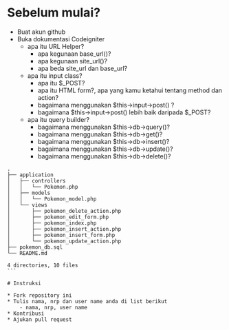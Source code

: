 #  Sebelum mulai?
* Buat akun github
* Buka dokumentasi Codeigniter
    - apa itu URL Helper?
        - apa kegunaan base_url()?
        - apa kegunaan site_url()?
        - apa beda site_url dan base_url?
    - apa itu input class?
        - apa itu $_POST?
        - apa itu HTML form?, apa yang kamu ketahui tentang method dan action?
        - bagaimana menggunakan $this->input->post() ?
        - bagaimana $this->input->post() lebih baik daripada $_POST?
    - apa itu query builder?
        - bagaimana menggunakan $this->db->query()?
        - bagaimana menggunakan $this->db->get()?
        - bagaimana menggunakan $this->db->insert()?
        - bagaimana menggunakan $this->db->update()?
        - bagaimana menggunakan $this->db->delete()?

````
.
├── application
│   ├── controllers
│   │   └── Pokemon.php
│   ├── models
│   │   └── Pokemon_model.php
│   └── views
│       ├── pokemon_delete_action.php
│       ├── pokemon_edit_form.php
│       ├── pokemon_index.php
│       ├── pokemon_insert_action.php
│       ├── pokemon_insert_form.php
│       └── pokemon_update_action.php
├── pokemon_db.sql
└── README.md

4 directories, 10 files
```

# Instruksi

* Fork repository ini
* Tulis nama, nrp dan user name anda di list berikut
    - nama, nrp, user name
* Kontribusi
* Ajukan pull request
